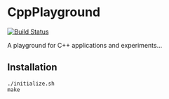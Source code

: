 # CppPlayground 
[![Build Status](https://travis-ci.org/stolosapo/CppPlayground.svg?branch=master)](https://travis-ci.org/stolosapo/CppPlayground)

A playground for C++ applications and experiments...


## Installation

```
./initialize.sh
make
```
